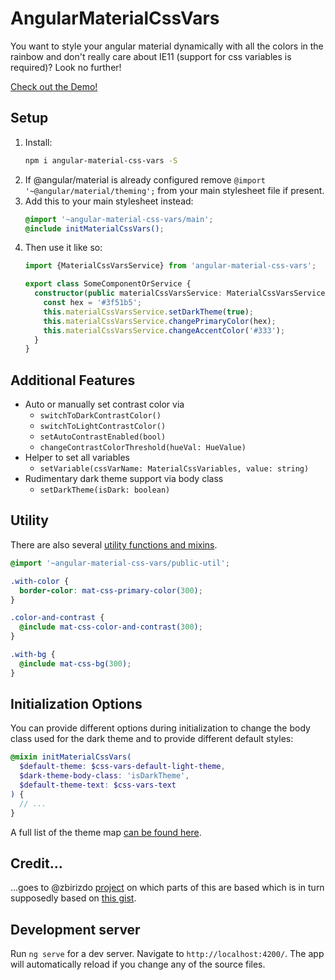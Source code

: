 # AngularMaterialCssVars
You want to style your angular material dynamically with all the colors in the rainbow and don't really care about IE11 (support for css variables is required)? Look no further!

[Check out the Demo!](https://johannesjo.github.io/angular-material-css-vars/)

## Setup
1. Install:
    ```bash
    npm i angular-material-css-vars -S
    ```
2. If @angular/material is already configured remove `@import '~@angular/material/theming';` from your main stylesheet file if present.
3. Add this to your main stylesheet instead:
    ```scss
    @import '~angular-material-css-vars/main';
    @include initMaterialCssVars();
    ```
4. Then use it like so:
    ```typescript
    import {MaterialCssVarsService} from 'angular-material-css-vars';
    
    export class SomeComponentOrService {
      constructor(public materialCssVarsService: MaterialCssVarsService) {
        const hex = '#3f51b5';
        this.materialCssVarsService.setDarkTheme(true);
        this.materialCssVarsService.changePrimaryColor(hex);
        this.materialCssVarsService.changeAccentColor('#333');
      }
    }
    ```
## Additional Features
* Auto or manually set contrast color via 
  * `switchToDarkContrastColor()`
  * `switchToLightContrastColor()`
  * `setAutoContrastEnabled(bool)`
  * `changeContrastColorThreshold(hueVal: HueValue)`
* Helper to set all variables
  * `setVariable(cssVarName: MaterialCssVariables, value: string)`
* Rudimentary dark theme support via body class
  * `setDarkTheme(isDark: boolean)`

## Utility
There are also several [utility functions and mixins](https://github.com/johannesjo/angular-material-css-vars/blob/master/projects/material-css-vars/src/lib/_public-util.scss).
```scss
@import '~angular-material-css-vars/public-util';

.with-color {
  border-color: mat-css-primary-color(300);
}

.color-and-contrast {
  @include mat-css-color-and-contrast(300);
}

.with-bg {
  @include mat-css-bg(300);
}
```
## Initialization Options
You can provide different options during initialization to change the body class used for the dark theme and to provide different default styles:
```scss
@mixin initMaterialCssVars(
  $default-theme: $css-vars-default-light-theme,
  $dark-theme-body-class: 'isDarkTheme',
  $default-theme-text: $css-vars-text
) {
  // ...
}
``` 
A full list of the theme map [can be found here](https://github.com/johannesjo/angular-material-css-vars/blob/master/projects/material-css-vars/src/lib/_css-variables-maps.scss).


## Credit...
...goes to @zbirizdo [project](https://github.com/zbirizdo/material-css-vars) on which parts of this are based which is in turn supposedly based on [this gist](https://gist.github.com/shprink/c7f333e3ad51830f14a6383f3ab35439).

## Development server

Run `ng serve` for a dev server. Navigate to `http://localhost:4200/`. The app will automatically reload if you change any of the source files.
